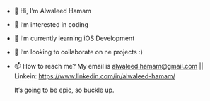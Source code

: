 - 👋 Hi, I’m Alwaleed Hamam
- 👀 I’m interested in coding
- 🌱 I’m currently learning iOS Development
- 💞️ I’m looking to collaborate on ne projects :)
- 📫 How to reach me? My email is alwaleed.hamam@gmail.com || Linkein: https://www.linkedin.com/in/alwaleed-hamam/

  It’s going to be epic, so buckle up.

<!---
--->
